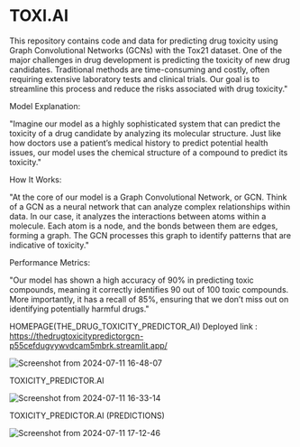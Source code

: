 
# TOXI.AI
This repository contains code and data for predicting drug toxicity using Graph Convolutional Networks (GCNs) with the Tox21 dataset.
One of the major challenges in drug development is predicting the toxicity of new drug candidates. Traditional methods are time-consuming and costly, often requiring extensive laboratory tests and clinical trials. Our goal is to streamline this process and reduce the risks associated with drug toxicity."

Model Explanation:

"Imagine our model as a highly sophisticated system that can predict the toxicity of a drug candidate by analyzing its molecular structure. Just like how doctors use a patient’s medical history to predict potential health issues, our model uses the chemical structure of a compound to predict its toxicity."

How It Works:

"At the core of our model is a Graph Convolutional Network, or GCN. Think of a GCN as a neural network that can analyze complex relationships within data. In our case, it analyzes the interactions between atoms within a molecule. Each atom is a node, and the bonds between them are edges, forming a graph. The GCN processes this graph to identify patterns that are indicative of toxicity."

Performance Metrics:

"Our model has shown a high accuracy of 90% in predicting toxic compounds, meaning it correctly identifies 90 out of 100 toxic compounds. More importantly, it has a recall of 85%, ensuring that we don’t miss out on identifying potentially harmful drugs."

HOMEPAGE(THE_DRUG_TOXICITY_PREDICTOR_AI)
 Deployed link : https://thedrugtoxicitypredictorgcn-p55cefdugvywvdcam5mbrk.streamlit.app/

![Screenshot from 2024-07-11 16-48-07](https://github.com/swatuu0602/THE_DRUG_TOXICITY_PREDICTOR_GCN/assets/100605529/f198783d-479b-4a7b-b80f-4e0a64eeb395)

TOXICITY_PREDICTOR.AI


![Screenshot from 2024-07-11 16-33-14](https://github.com/swatuu0602/THE_DRUG_TOXICITY_PREDICTOR_GCN/assets/100605529/0871dee3-54cf-4e14-8548-757ed5654c58)

TOXICITY_PREDICTOR.AI (PREDICTIONS)

![Screenshot from 2024-07-11 17-12-46](https://github.com/swatuu0602/THE_DRUG_TOXICITY_PREDICTOR_GCN/assets/100605529/89045581-35ae-4a5c-89f0-c18279cfc95b)



